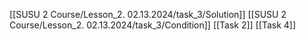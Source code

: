 [[SUSU 2 Course/Lesson_2. 02.13.2024/task_3/Solution]]
[[SUSU 2 Course/Lesson_2. 02.13.2024/task_3/Condition]]
[[Task 2]]
[[Task 4]]


